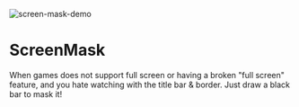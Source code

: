 ![screen-mask-demo](https://user-images.githubusercontent.com/5273654/99122196-d811c780-2638-11eb-8d38-536ec4a8f867.gif)

# ScreenMask
When games does not support full screen or having a broken "full screen" feature, and you hate watching with the title bar & border. Just draw a black bar to mask it!
